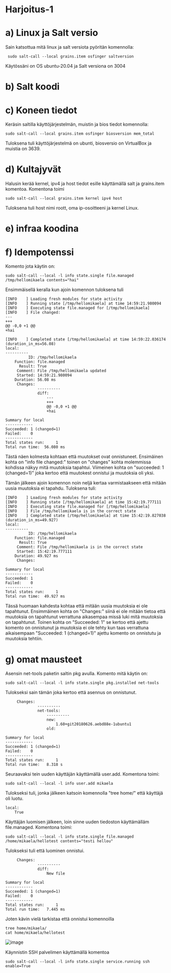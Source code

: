 # Harjoitus-1



# a) Linux ja Salt versio
Sain katsottua mitä linux ja salt versiota pyöritän komennolla: 
```
 sudo salt-call --local grains.item osfinger saltversion
```
Käytössäni on OS ubuntu-20.04 ja Salt versiona on 3004

# b) Salt koodi


# c) Koneen tiedot 
Keräsin saltilla käyttöjärjestelmän, muistin ja bios tiedot komennolla: 
```
sudo salt-call --local grains.item osfinger biosversion mem_total
```
Tuloksena tuli käyttöjärjestelmä on ubunti, biosversio on VirtualBox ja muistia on 3639.

# d) Kultajyvät 
Halusin kerää kernel, ipv4 ja host tiedot esille käyttämällä salt ja grains.item komentoa. 
Komentona toimi
```
sudo salt-call --local grains.item kernel ipv4 host
```
Tuloksena tuli host nimi roott, oma ip-osoitteeni ja kernel Linux.

# e) infraa koodina

# f) Idempotenssi
Komento jota käytin on:
```
sudo salt-call --local -l info state.single file.managed /tmp/hellomikaela contents="hai"
```
Ensimmäisellä keralla kun ajoin komennon tuloksena tuli 
```
[INFO    ] Loading fresh modules for state activity
[INFO    ] Running state [/tmp/hellomikaela] at time 14:59:21.980094
[INFO    ] Executing state file.managed for [/tmp/hellomikaela]
[INFO    ] File changed:
---
+++
@@ -0,0 +1 @@
+hai

[INFO    ] Completed state [/tmp/hellomikaela] at time 14:59:22.036174 (duration_in_ms=56.08)
local:
----------
          ID: /tmp/hellomikaela
    Function: file.managed
      Result: True
     Comment: File /tmp/hellomikaela updated
     Started: 14:59:21.980094
    Duration: 56.08 ms
     Changes:
              ----------
              diff:
                  ---
                  +++
                  @@ -0,0 +1 @@
                  +hai

Summary for local
------------
Succeeded: 1 (changed=1)
Failed:    0
------------
Total states run:     1
Total run time:  56.080 ms
```
Tästä näen kolmesta kohtaan että muutokset ovat onnistuneet. Ensimäinen kohta on "info file changed:" toinen on "changes" kohta molemmissa kohdissa näkyy mitä muutoksia tapahtui. Viimeinen kohta on "succeeded: 1 (changed=1)" joka kertoo että muutokest onnistui ja muutoksia oli yksi. 

Tämän jälkeen ajoin komennon noin neljä kertaa varmistaakseen että mitään uusia muutoksia ei tapahdu. Tuloksena tuli: 
```
[INFO    ] Loading fresh modules for state activity
[INFO    ] Running state [/tmp/hellomikaela] at time 15:42:19.777111
[INFO    ] Executing state file.managed for [/tmp/hellomikaela]
[INFO    ] File /tmp/hellomikaela is in the correct state
[INFO    ] Completed state [/tmp/hellomikaela] at time 15:42:19.827038 (duration_in_ms=49.927)
local:
----------
          ID: /tmp/hellomikaela
    Function: file.managed
      Result: True
     Comment: File /tmp/hellomikaela is in the correct state
     Started: 15:42:19.777111
    Duration: 49.927 ms
     Changes:

Summary for local
------------
Succeeded: 1
Failed:    0
------------
Total states run:     1
Total run time:  49.927 ms
```
Tässä huomaan kahdesta kohtaa että mitään uusia muutoksia ei ole tapahtunut. Ensimmäinen kohta on "Changes:" siinä ei ole mitään tietoa että muutoksia on tapahtunut verrattuna aikasempaa missä luki mitä muutoksia on tapahtunut. Toinen kohta on "Succeeded: 1" se kertoo että ajettu komento on onnistunut ja muutoksia ei ole tehty kun taas verrattuna aikaisempaan "Succeeded: 1 (changed=1)" ajettu komento on onnistutu ja muutoksia tehtiin. 

# g) omat mausteet
Asensin net-tools paketin saltin pkg avulla. 
Komento mitä käytin on:
```
sudo salt-call --local -l info state.single pkg.installed net-tools
```
Tulokseksi sain tämän joka kertoo että asennus on onnistunut.
```
     Changes:
              ----------
              net-tools:
                  ----------
                  new:
                      1.60+git20180626.aebd88e-1ubuntu1
                  old:

Summary for local
------------
Succeeded: 1 (changed=1)
Failed:    0
------------
Total states run:     1
Total run time:   8.318 s
```
Seuraavaksi tein uuden käyttäjän käyttämällä user.add.
Komentona toimi: 
```
sudo salt-call --local -l info user.add mikaela
```
Tulokseksi tuli, jonka jälkeen katsoin komennolla "tree home/" että käyttäjä oli luotu.
```
local:
    True
```
Käyttäjän luomisen jälkeen, loin sinne uuden tiedoston käyttämälläm file.managed.
Komentona toimi: 
```
sudo salt-call --local -l info state.single file.managed /home/mikaela/hellotest contents="testi hellou"
```
Tulokseksi tuli että luominen onnistui. 
```
     Changes:
              ----------
              diff:
                  New file

Summary for local
------------
Succeeded: 1 (changed=1)
Failed:    0
------------
Total states run:     1
Total run time:   7.445 ms
```
Joten kävin vielä tarkistaa että onnistui komennoilla 
```
tree home/mikaela/
cat home/mikaela/hellotest
```
![image](https://user-images.githubusercontent.com/93308960/139920775-f9626e19-4d96-4051-a69f-f017a29623de.png)

Käynnistin SSH palvelimen käyttämällä komentoa
```
sudo salt-call --local -l info state.single service.running ssh enable=True 
```
